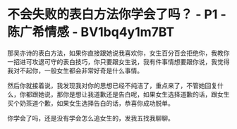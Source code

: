 # 不会失败的表白方法你学会了吗？ - P1 - 陈广希情感 - BV1bq4y1m7BT

那吴亦诗的表白方法，如果你直接跟她说我喜欢你，女生百分百会拒绝你，我教你一招进可攻退可守的表白技巧，你只要跟女生说，我有件事情想要跟你说，我觉得我对不起你，一般女生都会非常好奇是什么事情。

然后你就接着说，我发现我对你的思想已经不纯洁了，重点来了，不管她回复什么，你都跟她说，那你是想让我道歉还是告白呢，如果女生选择道歉的话，跟女生买个奶茶道个歉，如果女生选择告白的话，恭喜你成功脱单。

你学会了吗，还是没有学会怎么追女生的，发我五找我聊聊。